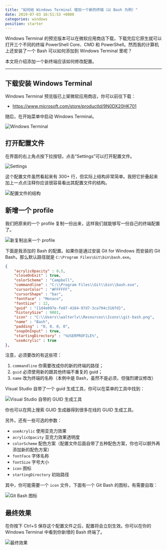```yaml
---
title: "如何给 Windows Terminal 增加一个新的终端（以 Bash 为例）"
date: 2019-07-03 16:51:53 +0800
categories: windows
position: starter
---
```


Windows Terminal 的预览版本可以在微软应用商店下载，下载完后它原生就可以打开三个不同的终端 PowerShell Core、CMD 和 PowerShell。然而我的计算机上还安装了一个 Bash 可以如何添加到 Windows Terminal 里呢？

本文将介绍添加一个新终端应该如何修改配置。

---

## 下载安装 Windows Terminal

Windows Terminal 预览版已上架微软应用商店，你可以前往下载：

- <https://www.microsoft.com/store/productId/9N0DX20HK701>

随后，在开始菜单中启动 Windows Terminal。

![Windows Terminal](/static/posts/2019-07-03-16-24-01.png)

## 打开配置文件

在界面的右上角点按下拉按钮，点击“Settings”可以打开配置文件。

![Settings](/static/posts/2019-07-03-16-23-22.png)

这个配置文件虽然看起来有 300+ 行，但实际上结构非常简单。我把它折叠起来加上一点点注释你应该很容易看出其配置文件的结构。

![配置文件的结构](/static/posts/2019-07-03-16-29-08.png)

## 新增一个 profile

我们把原来的一个 profile 复制一份出来，这样我们就能够写一份自己的终端配置了。

![新复制出来一个 profile](/static/posts/2019-07-03-16-31-12.png)

下面是我添加的 Bash 的配置。如果你是通过安装 Git for Windows 而安装的 Git Bash，那么默认路径就是 `C:\Program Files\Git\bin\bash.exe`。

```json
{
    "acrylicOpacity" : 0.5,
    "closeOnExit" : true,
    "colorScheme" : "Campbell",
    "commandline" : "C:\\Program Files\\Git\\bin\\bash.exe",
    "cursorColor" : "#FFFFFF",
    "cursorShape" : "bar",
    "fontFace" : "Monaco",
    "fontSize" : 12,
    "guid" : "{1d4e097e-fe87-4164-97d7-3ca794c316fd}",
    "historySize" : 9001,
    "icon" : "C:\\Users\\walterlv\\Resources\\Icons\\git-bash.png",
    "name" : "Bash",
    "padding" : "0, 0, 0, 0",
    "snapOnInput" : true,
    "startingDirectory" : "%USERPROFILE%",
    "useAcrylic" : true
},
```

注意，必须要改的有这些项：

1. `commandline` 你需要改成你的新的终端的路径；
1. `guid` 必须使用新的跟其他终端不重复的 guid；
1. `name` 改为终端的名称（本例中是 Bash，虽然不是必须，但强烈建议修改）

Visual Studio 自带了一个 guid 生成工具，你可以在菜单的工具中找到：

![Visual Studio 自带的 GUID 生成工具](/static/posts/2019-07-03-16-36-12.png)

你也可以在网上搜索 GUID 生成器得到很多在线的 GUID 生成工具。

另外，还有一些可选的参数：

- `useAcrylic` 使用亚克力效果
- `acrylicOpacity` 亚克力效果透明度
- `colorScheme` 配色方案（配置文件后面自带了五种配色方案，你也可以额外再添加新的配色方案）
- `fontFace` 字体名称
- `fontSize` 字号大小
- `icon` 图标
- `startingDirectory` 初始路径

其中，你可能需要一个 `icon` 文件，下面有一个 Git Bash 的图标，有需要自取：

![Git Bash 图标](/static/posts/2019-07-02-10-22-00.png)

## 最终效果

在你按下 Ctrl+S 保存这个配置文件之后，配置将会立刻生效。你可以在你的 Windows Terminal 中看到你新增的 Bash 终端了。

![最终效果](/static/posts/2019-07-03-16-51-11.png)
